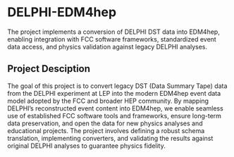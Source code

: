 # DELPHI-EDM4hep

The project implements a conversion of DELPHI DST data into EDM4hep, enabling integration 
with FCC software frameworks, standardized event data access, and physics validation against 
legacy DELPHI analyses.

## Project Desciption

The goal of this project is to convert legacy DST (Data Summary Tape) data from the DELPHI 
experiment at LEP into the modern EDM4hep event data model adopted by the FCC and broader 
HEP community. By mapping DELPHI’s reconstructed event content into EDM4hep, we enable 
seamless use of established FCC software tools and frameworks, ensure long-term data preservation, 
and open the data for new physics analyses and educational projects. The project involves defining 
a robust schema translation, implementing converters, and validating the results against original 
DELPHI analyses to guarantee physics fidelity.
